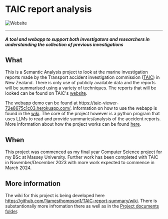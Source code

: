 ﻿# TAIC report analysis

![Website](https://img.shields.io/website?url=https%3A%2F%2Ftaic-viewer-72e8675c1c03.herokuapp.com%2F&up_message=live&down_message=not%20available&label=webapp%20demo&link=https%3A%2F%2Ftaic-viewer-72e8675c1c03.herokuapp.com%2F)


***

#### _A tool and webapp to support both investigators and researchers in understanding the collection of previous investigations_

## What

This is a Semantic Analysis project to look at the marine investigation reports made by the Transport accident investigation commission ([TAIC](https://www.taic.org.nz/)) in New Zealand.
There is only use of publicly available data and the reports will be summarised using a variety of techniques. The reports that will be looked can be found on TAIC's [website](https://www.taic.org.nz/inquiries?order=field_publication_date_value&sort=desc&keyword=&date_filter%5Bmin%5D%5Bdate%5D=&date_filter%5Bmax%5D%5Bdate%5D=&publication_date%5Bmin%5D%5Bdate%5D=&publication_date%5Bmax%5D%5Bdate%5D=&status%5B0%5D=12).

The webapp demo can be found at https://taic-viewer-72e8675c1c03.herokuapp.com/. Information on how to use the webapp is found in the [wiki](https://github.com/1jamesthompson1/TAIC-report-summary/wiki/How-you-can-use-this-program#webapp-user-instructions). The core of the project however is a python program that uses LLMs to read and provide summaries/analysis of the accident reports. More information about how the project works can be found [here](https://github.com/1jamesthompson1/TAIC-report-summary/wiki/How-this-project-works).

## When

This project was commenced as my final year Computer Science project for my BSc at Massey University. Further work has been completed with TAIC in November/December 2023 with more work expected to commence in March 2024.

## More information

The wiki for this project is being developed here https://github.com/1jamesthompson1/TAIC-report-summary/wiki. There is substantionally more infromation there as well as in the [Project documents folder](https://github.com/1jamesthompson1/TAIC-report-summary/tree/f5742e344ad97b8b97b7e9dc96788e092a637233/Project%20documents).
